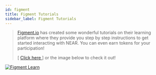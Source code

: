 ```yaml
---
id: figment
title: Figment Tutorials
sidebar_label: Figment Tutorials
---
```


> [Figment.io](https://learn.figment.io/pathways/near-pathway) has created some wonderful tutorials on their learning platform where they provide you step by step instructions to get started interacting with NEAR. You can even earn tokens for your participation! 
>
> [ [Click here ](https://learn.figment.io/pathways/near-pathway)] or the image below to check it out!

[![Figment Learn](/docs/assets/figment-learn-color.png)](https://learn.figment.io/pathways/near-pathway)
